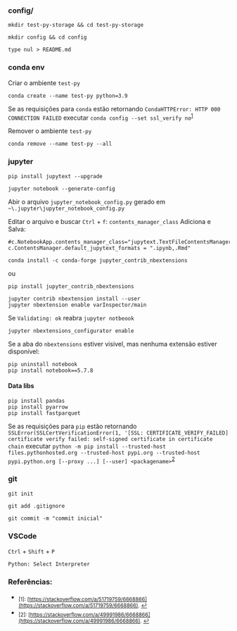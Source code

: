 ### config/

```
mkdir test-py-storage && cd test-py-storage
```

```
mkdir config && cd config
```

```
type nul > README.md
```

### conda env

Criar o ambiente ```test-py```
```
conda create --name test-py python=3.9
```

Se as requisições para ```conda``` estão retornando ```CondaHTTPError: HTTP 000 CONNECTION FAILED``` executar ```conda config --set ssl_verify no```<sup id="lfn1">[1](#fn1)</sup>

Remover o ambiente ```test-py```
```
conda remove --name test-py --all
```

### jupyter

```
pip install jupytext --upgrade
```

```
jupyter notebook --generate-config
```

Abir o arquivo ```jupyter_notebook_config.py``` gerado em ```~\.jupyter\jupyter_notebook_config.py```

Editar o arquivo e buscar ```Ctrl``` + ```f```:
```contents_manager_class``` Adiciona e Salva:

```
#c.NotebookApp.contents_manager_class="jupytext.TextFileContentsManager"
c.ContentsManager.default_jupytext_formats = ".ipynb,.Rmd"
```

```
conda install -c conda-forge jupyter_contrib_nbextensions
```

ou

```
pip install jupyter_contrib_nbextensions
```

```
jupyter contrib nbextension install --user
jupyter nbextension enable varInspector/main
```

Se ```Validating: ok``` reabra ```jupyter notbeook```

```
jupyter nbextensions_configurator enable
```

Se a aba do ```nbextensions``` estiver visivel, mas nenhuma extensão estiver disponível:

```
pip uninstall notebook
pip install notebook==5.7.8
```

#### Data libs

```
pip install pandas
pip install pyarrow
pip install fastparquet
```

Se as requisições para ```pip``` estão retornando ```SSLError(SSLCertVerificationError(1, '[SSL: CERTIFICATE_VERIFY_FAILED] certificate verify failed: self-signed certificate in certificate chain``` executar ```python -m pip install --trusted-host files.pythonhosted.org --trusted-host pypi.org --trusted-host pypi.python.org [--proxy ...] [--user] <packagename>```<sup id="lfn2">[2](#fn2)</sup>

### git

```
git init
```

```
git add .gitignore
```

```
git commit -m "commit inicial"
```

### VSCode

```Ctrl``` + ```Shift``` + ```P```

```Python: Select Interpreter```

### Referências:

- <sub id="fn1">[1]: [https://stackoverflow.com/a/51719759/6668866](https://stackoverflow.com/a/51719759/6668866). [↩](#lfn1)</sub>
- <sub id="fn2">[2]: [https://stackoverflow.com/a/49991986/6668866](https://stackoverflow.com/a/49991986/6668866). [↩](#lfn2)</sub>